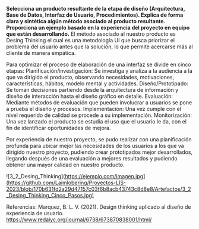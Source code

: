 **Selecciona un producto resultante de la etapa de diseño (Arquitectura, Base de Datos, Interfaz de Usuario, Procedimientos). Explica de forma clara y sintética algún método asociado al producto resultante. Proporciona un ejemplo basado en la experiencia del proyecto en equipo que están desarrollando.**
El método asociado al nuestro producto es Desing Thinking el cual es una metodología UI que busca priorizar el problema del usuario antes que la solución, lo que permite acercarse más al cliente de manera empática.

Para optimizar el proceso de elaboración de una interfaz se divide en cinco etapas:
Planificación/investigación: Se investiga y analiza a la audiencia a la que va dirigido el producto, observando necesidades, motivaciones, características, hábitos, modelo mental y actividades.
Diseño/Prototipado: Se toman decisiones partiendo desde la arquitectura de información y diseño de interacción hasta el diseño gráfico en detalle.
Evaluación: Mediante métodos de evaluación que pueden involucrar a usuarios se pone a prueba el diseño y procesos.
Implementación: Una vez cumple con el nivel requerido de calidad se procede a su implementación.
Monitorización: Una vez lanzado el producto se estudia el uso que el usuario le da, con el fin de identificar oportunidades de mejora.

Por experiencia de nuestro proyecto, se pudo realizar con una planificación profunda para ubicar mejor las necesidades de los usuarios a los que va dirigido nuestro proyecto, pudiendo crear prototipados mejor desarrollados, llegando después de una evaluación a mejores resultados y pudiendo obtener una mayor calidad en nuestro producto. 

![3_2_Desing_Thinking](https://ejemplo.com/imagen.jpg](https://github.com/Laimlobering/Proyectos-LIS-2023/blob/170b631fd2a29d47157c03f6b8acb43743c8d8e8/Artefactos/3_2_Desing_Thinking_Cinco_Pasos.jpg)

Referencias: Marquez, B. L. V. (2021). Design thinking aplicado al diseño de experiencia de usuario. https://www.redalyc.org/journal/6738/673870838001/html/
